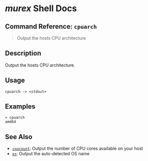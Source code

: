 # _murex_ Shell Docs

## Command Reference: `cpuarch`

> Output the hosts CPU architecture

## Description

Output the hosts CPU architecture.

## Usage

    cpuarch -> <stdout>

## Examples

    » cpuarch
    amd64

## See Also

* [`cpucount`](../commands/cpucount.md):
  Output the number of CPU cores available on your host
* [`os`](../commands/os.md):
  Output the auto-detected OS name